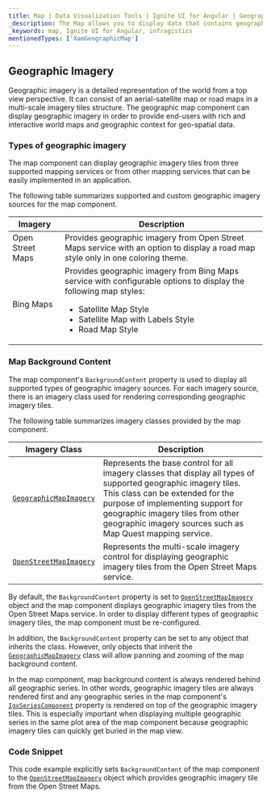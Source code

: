 ```yaml
---
title: Map | Data Visualization Tools | Ignite UI for Angular | Geographic Imagery | Infragistics
_description: The Map allows you to display data that contains geographic locations from view models or geo-spatial data loaded from shape files on geographic imagery maps.View the demo, dependencies, usage and toolbar for more information.
_keywords: map, Ignite UI for Angular, infragistics
mentionedTypes: ['XamGeographicMap']
---
```


## Geographic Imagery

Geographic imagery is a detailed representation of the world from a top view perspective. It can consist of an aerial-satellite map or road maps in a multi-scale imagery tiles structure. The geographic map component can display geographic imagery in order to provide end-users with rich and interactive world maps and geographic context for geo-spatial data.

### Types of geographic imagery

The map component can display geographic imagery tiles from three supported mapping services or from other mapping services that can be easily implemented in an application.

The following table summarizes supported and custom geographic imagery sources for the map component.

| Imagery          | Description                                                                                                                                                                                                         |
| ---------------- | ------------------------------------------------------------------------------------------------------------------------------------------------------------------------------------------------------------------- |
| Open Street Maps | Provides geographic imagery from Open Street Maps service with an option to display a road map style only in one coloring theme.                                                                                    |
| Bing Maps        | Provides geographic imagery from Bing Maps service with configurable options to display the following map styles:<ul><li> Satellite Map Style</li><li> Satellite Map with Labels Style</li><li> Road Map Style</li> |

<!-- | Map Quest |Provides custom geographic imagery from Map Quest service with configurable options to display the following map styles:<ul><li>Satellite Map Style</li><li>Road Map Style</li></ul> -->

### Map Background Content

The map component's `BackgroundContent` property is used to display all supported types of geographic imagery sources. For each imagery source, there is an imagery class used for rendering corresponding geographic imagery tiles.

The following table summarizes imagery classes provided by the map component.

| Imagery Class                                                                                                      | Description                                                                                                                                                                                                                                                                                |
| ------------------------------------------------------------------------------------------------------------------ | ------------------------------------------------------------------------------------------------------------------------------------------------------------------------------------------------------------------------------------------------------------------------------------------ |
| [`GeographicMapImagery`](/products/ignite-ui-angular/api/docs/typescript/latest/classes/geographicmapimagery.html) | Represents the base control for all imagery classes that display all types of supported geographic imagery tiles. This class can be extended for the purpose of implementing support for geographic imagery tiles from other geographic imagery sources such as Map Quest mapping service. |
| [`OpenStreetMapImagery`](/products/ignite-ui-angular/api/docs/typescript/latest/classes/openstreetmapimagery.html) | Represents the multi-scale imagery control for displaying geographic imagery tiles from the Open Street Maps service.                                                                                                                                                                      |

<!-- |`BingMapsMapImagery`|Represents the multi-scale imagery control for displaying geographic imagery tiles from the Bing Maps service.| -->

By default, the `BackgroundContent` property is set to [`OpenStreetMapImagery`](/products/ignite-ui-angular/api/docs/typescript/latest/classes/openstreetmapimagery.html) object and the map component displays geographic imagery tiles from the Open Street Maps service. In order to display different types of geographic imagery tiles, the map component must be re-configured.

In addition, the `BackgroundContent` property can be set to any object that inherits the class. However, only objects that inherit the [`GeographicMapImagery`](/products/ignite-ui-angular/api/docs/typescript/latest/classes/geographicmapimagery.html) class will allow panning and zooming of the map background content.

In the map component, map background content is always rendered behind all geographic series. In other words, geographic imagery tiles are always rendered first and any geographic series in the map component's [`IgxSeriesComponent`](/products/ignite-ui-angular/api/docs/typescript/latest/classes/igxseriescomponent.html) property is rendered on top of the geographic imagery tiles. This is especially important when displaying multiple geographic series in the same plot area of the map component because geographic imagery tiles can quickly get buried in the map view.

### Code Snippet

This code example explicitly sets `BackgroundContent` of the map component to the [`OpenStreetMapImagery`](/products/ignite-ui-angular/api/docs/typescript/latest/classes/openstreetmapimagery.html) object which provides geographic imagery tile from the Open Street Maps.
